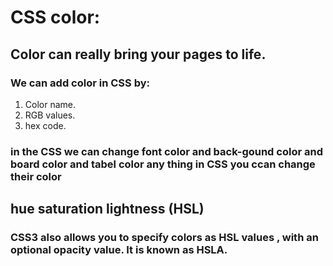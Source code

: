 # CSS color:
## Color can really bring your pages to life.
### We can add color in CSS by:
1. Color name.
2. RGB values.
3. hex code.  
### in the CSS we can change font color and back-gound color and board color and tabel color any thing in CSS you ccan change their color

## hue saturation lightness (HSL)
 

### CSS3 also allows you to specify colors as HSL values , with an optional opacity value. It is known as HSLA.
 
